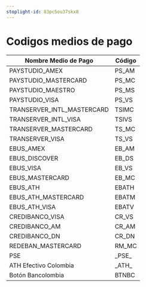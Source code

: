 ```yaml
---
stoplight-id: 83pc5ou37skx8
---
```


# Codigos medios de pago

| Nombre Medio de Pago    | Código |
|-------------------------|--------|
| PAYSTUDIO_AMEX          | PS_AM  |
| PAYSTUDIO_MASTERCARD    | PS_MC  |
| PAYSTUDIO_MAESTRO       | PS_MS  |
| PAYSTUDIO_VISA          | PS_VS  |
| TRANSERVER_INTL_MASTERCARD | TSIMC |
| TRANSERVER_INTL_VISA    | TSIVS  |
| TRANSERVER_MASTERCARD   | TS_MC  |
| TRANSERVER_VISA         | TS_VS  |
| EBUS_AMEX               | EB_AM  |
| EBUS_DISCOVER           | EB_DS  |
| EBUS_VISA               | EB_VS  |
| EBUS_MASTERCARD         | EB_MC  |
| EBUS_ATH                | EBATH  |
| EBUS_ATH_MASTERCARD     | EBATM  |
| EBUS_ATH_VISA           | EBATV  |
| CREDIBANCO_VISA         | CR_VS  |
| CREDIBANCO_AM           | CR_AM  |
| CREDIBANCO_DN           | CR_DN  |
| REDEBAN_MASTERCARD      | RM_MC  |
| PSE                     | \_PSE_ |
| ATH Efectivo Colombia   | \_ATH_ |
| Botón Bancolombia       | BTNBC  |

